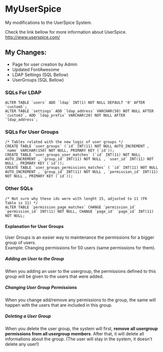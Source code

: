 # MyUserSpice
My modifications to the UserSpice System.

Check the link bellow for more information about UserSpice.<br />
http://www.userspice.com/


## My Changes:

- Page for user creation by Admin
- Updated FontAwesome
- LDAP Settings (SQL Bellow)
- UserGroups (SQL Bellow)

### SQLs For LDAP
    ALTER TABLE `users` ADD `ldap` INT(1) NOT NULL DEFAULT '0' AFTER `custom5`;
    ALTER TABLE `settings` ADD `ldap_address` VARCHAR(50) NOT NULL AFTER `custom3`, ADD `ldap_prefix` VARCHAR(20) NOT NULL AFTER `ldap_address`;

### SQLs For User Groups
    /* Tables related with the new logic of user groups */
    CREATE TABLE `user_groups` (`id` INT(11) NOT NULL AUTO_INCREMENT , `name` VARCHAR(150) NOT NULL, PRIMARY KEY (`id`));
    CREATE TABLE `user_groups_user_matches` (`id` INT(11) NOT NULL AUTO_INCREMENT , `group_id` INT(11) NOT NULL , `user_id` INT(11) NOT NULL , PRIMARY KEY (`id`));
    CREATE TABLE `user_groups_permissions_matches` ( `id` INT(11) NOT NULL AUTO_INCREMENT , `group_id` INT(11) NOT NULL , `permission_id` INT(11) NOT NULL , PRIMARY KEY (`id`));

### Other SQLs
    /* Not sure why these ids were with lenght 15, adjusted to 11 (FK Table is 11) */
    ALTER TABLE `permission_page_matches` CHANGE `permission_id` `permission_id` INT(11) NOT NULL, CHANGE `page_id` `page_id` INT(11) NOT NULL;


#### Explanation for User Groups
User Groups is an easier way to maintenance the permissions for a bigger group of users. <br />
Example: Changing permissions for 50 users (same permissions for them).

##### Adding an User to the Group
When you adding an user to the usergroup, the permissions defined to this group will be given to the users that were added.

##### Changing User Group Permissions
When you change add/remove any permissions to the group, the same will happen with the users that are included in this group.

##### Deleting a User Group
When you delete the user group, the system will first, <b>remove all usergroup permissions from all usergroup members</b>. After that, it will delete all informations about the group. (The user will stay in the system, it doesn't delete any user!)